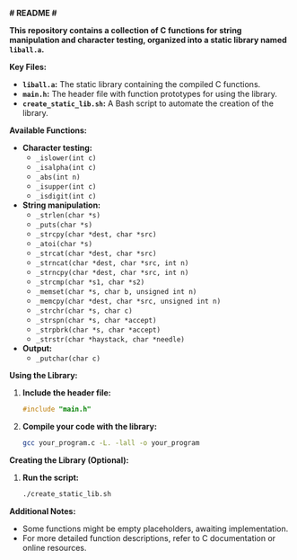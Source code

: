  **# README #**

**This repository contains a collection of C functions for string manipulation and character testing, organized into a static library named `liball.a`.**

**Key Files:**

- **`liball.a`:** The static library containing the compiled C functions.
- **`main.h`:** The header file with function prototypes for using the library.
- **`create_static_lib.sh`:** A Bash script to automate the creation of the library.

**Available Functions:**

- **Character testing:**
    - `_islower(int c)`
    - `_isalpha(int c)`
    - `_abs(int n)`
    - `_isupper(int c)`
    - `_isdigit(int c)`
- **String manipulation:**
    - `_strlen(char *s)`
    - `_puts(char *s)`
    - `_strcpy(char *dest, char *src)`
    - `_atoi(char *s)`
    - `_strcat(char *dest, char *src)`
    - `_strncat(char *dest, char *src, int n)`
    - `_strncpy(char *dest, char *src, int n)`
    - `_strcmp(char *s1, char *s2)`
    - `_memset(char *s, char b, unsigned int n)`
    - `_memcpy(char *dest, char *src, unsigned int n)`
    - `_strchr(char *s, char c)`
    - `_strspn(char *s, char *accept)`
    - `_strpbrk(char *s, char *accept)`
    - `_strstr(char *haystack, char *needle)`
- **Output:**
    - `_putchar(char c)`

**Using the Library:**

1. **Include the header file:**
   ```c
   #include "main.h"
   ```
2. **Compile your code with the library:**
   ```bash
   gcc your_program.c -L. -lall -o your_program
   ```

**Creating the Library (Optional):**

1. **Run the script:**
   ```bash
   ./create_static_lib.sh
   ```

**Additional Notes:**

- Some functions might be empty placeholders, awaiting implementation.
- For more detailed function descriptions, refer to C documentation or online resources.

